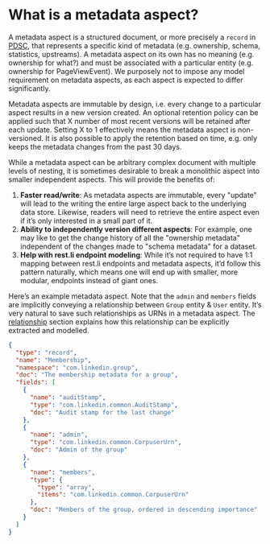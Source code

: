 # What is a metadata aspect?

A metadata aspect is a structured document, or more precisely a `record` in [PDSC](https://linkedin.github.io/rest.li/DATA-Data-Schema-and-Templates),
 that represents a specific kind of metadata (e.g. ownership, schema, statistics, upstreams). 
 A metadata aspect on its own has no meaning (e.g. ownership for what?) and must be associated with a particular entity (e.g. ownership for PageViewEvent). 
 We purposely not to impose any model requirement on metadata aspects, as each aspect is expected to differ significantly.
 
Metadata aspects are immutable by design, i.e. every change to a particular aspect results in a new version created. 
An optional retention policy can be applied such that X number of most recent versions will be retained after each update. 
Setting X to 1 effectively means the metadata aspect is non-versioned. 
It is also possible to apply the retention based on time, e.g. only keeps the metadata changes from the past 30 days.

While a metadata aspect can be arbitrary complex document with multiple levels of nesting, it is sometimes desirable to break a monolithic aspect into smaller independent aspects. 
This will provide the benefits of:
1. **Faster read/write**: As metadata aspects are immutable, every "update" will lead to the writing the entire large aspect back to the underlying data store. 
Likewise, readers will need to retrieve the entire aspect even if it’s only interested in a small part of it.
2. **Ability to independently version different aspects**: For example, one may like to get the change history of all the "ownership metadata" independent of the changes made to "schema metadata" for a dataset.
3. **Help with rest.li endpoint modeling**: While it’s not required to have 1:1 mapping between rest.li endpoints and metadata aspects, 
it’d follow this pattern naturally, which means one will end up with smaller, more modular, endpoints instead of giant ones.

Here’s an example metadata aspect. Note that the `admin` and `members` fields are implicitly conveying a relationship between `Group` entity & `User` entity. 
It’s very natural to save such relationships as URNs in a metadata aspect. 
The [relationship](relationship.md) section explains how this relationship can be explicitly extracted and modelled.

```json
{
  "type": "record",
  "name": "Membership",
  "namespace": "com.linkedin.group",
  "doc": "The membership metadata for a group",
  "fields": [
    {
      "name": "auditStamp",
      "type": "com.linkedin.common.AuditStamp",
      "doc": "Audit stamp for the last change"
    },
    {
      "name": "admin",
      "type": "com.linkedin.common.CorpuserUrn",
      "doc": "Admin of the group"
    },
    {
      "name": "members",
      "type": {
        "type": "array",
        "items": "com.linkedin.common.CorpuserUrn"
      },
      "doc": "Members of the group, ordered in descending importance"
    }
  ]
}
```
